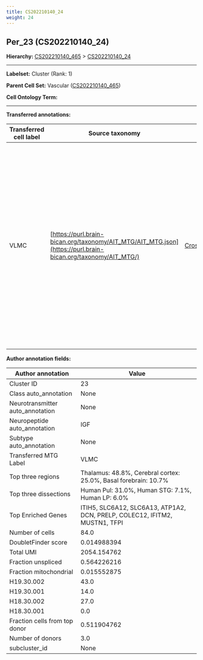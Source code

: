 ```yaml
---
title: CS202210140_24
weight: 24
---
```

## Per_23 (CS202210140_24)
<b>Hierarchy: </b>
[CS202210140_465](../CS202210140_465) >
[CS202210140_24](../CS202210140_24)

---


**Labelset:** Cluster (Rank: 1)

**Parent Cell Set:** Vascular ([CS202210140_465](../CS202210140_465))



**Cell Ontology Term:** 

[MARKER GENES.]: #


---

[TRANSFERRED ANNOTATIONS.]: #


**Transferred annotations:**

| Transferred cell label | Source taxonomy | Source node accession | Algorithm name | Comment |
|------------------------|-----------------|-----------------------|----------------|---------|
|VLMC|[https://purl.brain-bican.org/taxonomy/AIT_MTG/AIT_MTG.json](https://purl.brain-bican.org/taxonomy/AIT_MTG/)|[CrossArea_subclass:f6b98fd9f4](https://purl.brain-bican.org/taxonomy/AIT_MTG/CrossArea_subclass_f6b98fd9f4)||We performed PCA (50 components) on our full dataset, trained a random forest classifier (scikit-learn, class_ weight=‘balanced’, max_depth=50) on the MTG labels, and then predicted labels for all cells. We labeled each cluster with the mode of its constituent cells if two conditions were met: more than 0.8 of predicted labels matched the mode, and the mean probability of these pre- dictions was greater than 0.8.|

[AUTHOR ANNOTATION FIELDS.]: #


**Author annotation fields:**

| Author annotation | Value |
|-------------------|-------|
|Cluster ID|23|
|Class auto_annotation|None|
|Neurotransmitter auto_annotation|None|
|Neuropeptide auto_annotation|IGF|
|Subtype auto_annotation|None|
|Transferred MTG Label|VLMC|
|Top three regions|Thalamus: 48.8%, Cerebral cortex: 25.0%, Basal forebrain: 10.7%|
|Top three dissections|Human Pul: 31.0%, Human STG: 7.1%, Human LP: 6.0%|
|Top Enriched Genes|ITIH5, SLC6A12, SLC6A13, ATP1A2, DCN, PRELP, COLEC12, IFITM2, MUSTN1, TFPI|
|Number of cells|84.0|
|DoubletFinder score|0.014988394|
|Total UMI|2054.154762|
|Fraction unspliced|0.564226216|
|Fraction mitochondrial|0.015552875|
|H19.30.002|43.0|
|H19.30.001|14.0|
|H18.30.002|27.0|
|H18.30.001|0.0|
|Fraction cells from top donor|0.511904762|
|Number of donors|3.0|
|subcluster_id|None|
